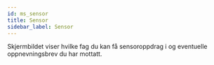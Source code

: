 ```yaml
---
id: ms_sensor
title: Sensor
sidebar_label: Sensor
---
```


Skjermbildet viser hvilke fag du kan få sensoroppdrag i og eventuelle oppnevningsbrev du har mottatt.

